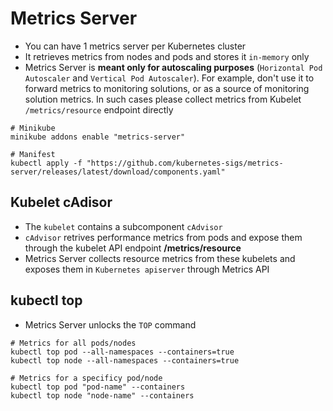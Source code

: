 # Metrics Server

- You can have 1 metrics server per Kubernetes cluster
- It retrieves metrics from nodes and pods and stores it `in-memory` only
- Metrics Server is **meant only for autoscaling purposes** (`Horizontal Pod Autoscaler` and `Vertical Pod Autoscaler`). For example, don't use it to forward metrics to monitoring solutions, or as a source of monitoring solution metrics. In such cases please collect metrics from Kubelet `/metrics/resource` endpoint directly

```shell
# Minikube
minikube addons enable "metrics-server"

# Manifest
kubectl apply -f "https://github.com/kubernetes-sigs/metrics-server/releases/latest/download/components.yaml"
```

## Kubelet cAdisor

- The `kubelet` contains a subcomponent `cAdvisor`
- `cAdvisor` retrives performance metrics from pods and expose them through the kubelet API endpoint **/metrics/resource**
- Metrics Server collects resource metrics from these kubelets and exposes them in `Kubernetes apiserver` through Metrics API

## kubectl top

- Metrics Server unlocks the `TOP` command

```shell
# Metrics for all pods/nodes
kubectl top pod --all-namespaces --containers=true
kubectl top node --all-namespaces --containers=true

# Metrics for a specificy pod/node
kubectl top pod "pod-name" --containers
kubectl top node "node-name" --containers
```
